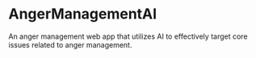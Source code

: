 # AngerManagementAI
An anger management web app that utilizes AI to effectively target core issues related to anger management.
